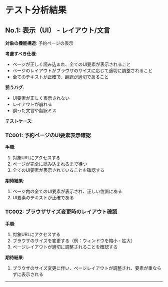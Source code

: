 # テスト分析結果

## No.1: 表示（UI） - レイアウト/文言

**対象の機能構造**: 予約ページの表示

**考慮すべき仕様**:
- ページが正しく読み込まれ、全てのUI要素が表示されること
- ページのレイアウトがブラウザのサイズに応じて適切に調整されること
- 全てのテキストが正確で、翻訳が適切であること

**狙うバグ**:
- UI要素が正しく表示されない
- レイアウトが崩れる
- 誤った文言や翻訳ミス

**テストケース**:

### TC001: 予約ページのUI要素表示確認

**手順**:
1. 対象URLにアクセスする
2. ページが完全に読み込まれるまで待つ
3. 全てのUI要素が表示されていることを確認する

**期待結果**:
1. ページ内の全てのUI要素が表示され、正しい位置にある
2. UI要素のテキストが正確である

### TC002: ブラウザサイズ変更時のレイアウト確認

**手順**:
1. 対象URLにアクセスする
2. ブラウザのサイズを変更する（例：ウィンドウを縮小・拡大）
3. ページレイアウトが適切に調整されることを確認する

**期待結果**:
1. ブラウザのサイズ変更に伴い、ページレイアウトが調整され、要素が重ならずに表示される

---


